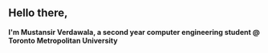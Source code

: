 ## Hello there, 
**I'm Mustansir Verdawala, a second year computer engineering student @ Toronto Metropolitan University**
